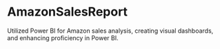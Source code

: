 # AmazonSalesReport
Utilized Power BI for Amazon sales analysis, creating visual dashboards, and enhancing proficiency in Power BI.
